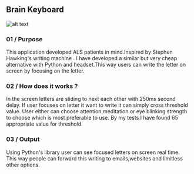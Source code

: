 ## Brain Keyboard
![alt text](https://i.ibb.co/rFhcy7d/slaytagidecek1-1203.png)

### 01 / Purpose

This application developed ALS patients in mind.Inspired by Stephen Hawking's writing machine . I have developed a similar but very cheap alternative with Python and headset.This way users can write the letter on screen by focusing on the letter.

### 02 / How does it works ?

In the screen letters are sliding to next each other with 250ms second delay. If user focuses on letter it want to write it can simply cross threshold value.
User either can choose attention,meditation or eye blinking strength to choose which is most preferable to use. 
By my tests I have found 65 appropriate value for threshold.

### 03 / Output

Using Python's library user can see focused letters on screen real time.
This way people can forward this writing to emails,websites and limitless other options.

